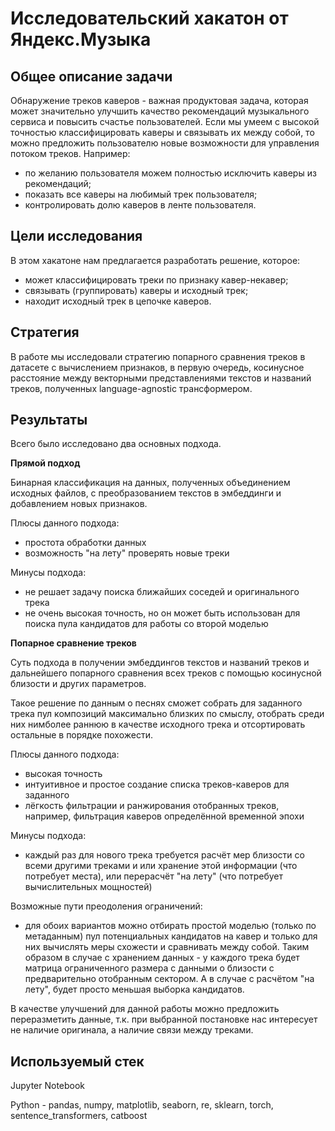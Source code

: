 # Исследовательский хакатон от Яндекс.Музыка

## Общее описание задачи
Обнаружение треков каверов - важная продуктовая задача, которая может значительно улучшить качество рекомендаций музыкального сервиса и повысить счастье пользователей. Если мы умеем с высокой точностью классифицировать каверы и связывать их между собой, то можно предложить пользователю новые возможности для управления потоком треков. Например:

   * по желанию пользователя можем полностью исключить каверы из рекомендаций;
   * показать все каверы на любимый трек пользователя;
   * контролировать долю каверов в ленте пользователя.

## Цели исследования
В этом хакатоне нам предлагается разработать решение, которое:

   * может классифицировать треки по признаку кавер-некавер;
   * связывать (группировать) каверы и исходный трек;
   * находит исходный трек в цепочке каверов.

## Стратегия
В работе мы исследовали стратегию попарного сравнения треков в датасете с вычислением признаков, в первую очередь, косинусное расстояние между векторными представлениями текстов и названий треков, полученных language-agnostic трансформером.

## Результаты

Всего было исследовано два основных подхода.

**Прямой подход**

Бинарная классификация на данных, полученных объединением исходных файлов, с преобразованием текстов в эмбеддинги и добавлением новых признаков.

Плюсы данного подхода:

  * простота обработки данных
  * возможность "на лету" проверять новые треки

Минусы подхода:

  * не решает задачу поиска ближайших соседей и оригинального трека
  * не очень высокая точность, но он может быть использован для поиска пула кандидатов для работы со второй моделью

**Попарное сравнение треков**

Суть подхода в получении эмбеддингов текстов и названий треков и дальнейшего попарного сравнения всех треков с помощью косинусной близости и других параметров.

Такое решение по данным о песнях сможет собрать для заданного трека пул композиций максимально близких по смыслу, отобрать среди них нимболее раннюю в качестве исходного трека и отсортировать остальные в порядке похожести.

Плюсы данного подхода:

  * высокая точность
  * интуитивное и простое создание списка треков-каверов для заданного
  * лёгкость фильтрации и ранжирования отобранных треков, например, фильтрация каверов определённой временной эпохи

Минусы подхода:

  * каждый раз для нового трека требуется расчёт мер близости со всеми другими треками и или хранение этой информации (что потребует места), или перерасчёт "на лету" (что потребует вычислительных мощностей)
  
Возможные пути преодоления ограничений:

  * для обоих вариантов можно отбирать простой моделью (только по метаданным) пул потенциальных кандидатов на кавер и только для них вычислять меры схожести и сравнивать между собой. Таким образом в случае с хранением данных - у каждого трека будет матрица ограниченного размера с данными о близости с предварительно отобранным сектором. А в случае с расчётом "на лету", будет просто меньшая выборка кандидатов.

В качестве улучшений для данной работы можно предложить переразметить данные, т.к. при выбранной постановке нас интересует не наличие оригинала, а наличие связи между треками.

## Используемый стек

Jupyter Notebook

Python - pandas, numpy, matplotlib, seaborn, re, sklearn, torch, sentence_transformers, catboost
